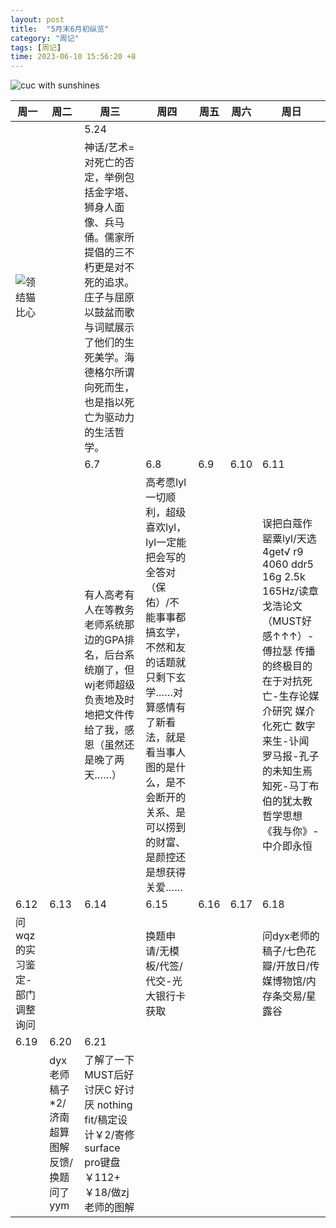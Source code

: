 ```yaml
---
layout: post
title:  "5月末6月初纵览"
category: "周记"
tags: [周记]
time: 2023-06-10 15:56:20 +8
---
```

![cuc with sunshines](https://i.hd-r.cn/c0af233ddf2127103d1e44ec085e95bf.jpg)

|周一|周二|周三|周四|周五|周六|周日|
| --- | --- | --- | --- | --- | --- | --- |
|||5.24|
|![领结猫比心](https://img2.doubanio.com/view/group_topic/l/public/p295051552.webp)||神话/艺术=对死亡的否定，举例包括金字塔、狮身人面像、兵马俑。儒家所提倡的三不朽更是对不死的追求。庄子与屈原以鼓盆而歌与词赋展示了他们的生死美学。海德格尔所谓向死而生，也是指以死亡为驱动力的生活哲学。|
|||6.7|6.8|6.9|6.10|6.11
|||有人高考有人在等教务老师系统那边的GPA排名，后台系统崩了，但wj老师超级负责地及时地把文件传给了我，感恩（虽然还是晚了两天……）|高考愿lyl一切顺利，超级喜欢lyl，lyl一定能把会写的全答对（保佑）/不能事事都搞玄学，不然和友的话题就只剩下玄学……对算感情有了新看法，就是看当事人图的是什么，是不会断开的关系、是可以捞到的财富、是颜控还是想获得关爱……|||误把白蔻作罂粟lyl/天选4get√ r9 4060 ddr5 16g 2.5k 165Hz/读章戈浩论文（MUST好感↑↑↑）-傅拉瑟 传播的终极目的在于对抗死亡-生存论媒介研究 媒介化死亡 数字来生-讣闻 罗马报-孔子的未知生焉知死-马丁布伯的犹太教哲学思想 《我与你》-中介即永恒
|6.12|6.13|6.14|6.15|6.16|6.17|6.18
|问wqz的实习鉴定-部门调整询问|||换题申请/无模板/代签/代交-光大银行卡获取|||问dyx老师的稿子/七色花瓣/开放日/传媒博物馆/内存条交易/星露谷
|6.19|6.20|6.21
||dyx老师稿子*2/济南超算图解反馈/换题问了yym|了解了一下MUST后好讨厌C 好讨厌 nothing fit/稿定设计￥2/寄修surface pro键盘 ￥112+￥18/做zj老师的图解

